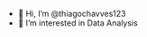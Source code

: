 - 👋 Hi, I’m @thiagochavves123
- 👀 I’m interested in Data Analysis


<!---
thiagochavves123/thiagochavves123 is a ✨ special ✨ repository because its `README.md` (this file) appears on your GitHub profile.
You can click the Preview link to take a look at your changes.
--->
